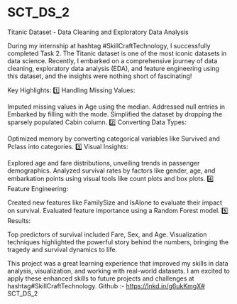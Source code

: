 # SCT_DS_2
Titanic Dataset - Data Cleaning and Exploratory Data Analysis

During my internship at hashtag #SkillCraftTechnology, I successfully completed Task 2. The Titanic dataset is one of the most iconic datasets in data science. Recently, I embarked on a comprehensive journey of data cleaning, exploratory data analysis (EDA), and feature engineering using this dataset, and the insights were nothing short of fascinating!

Key Highlights:
1️⃣ Handling Missing Values:

Imputed missing values in Age using the median.
Addressed null entries in Embarked by filling with the mode.
Simplified the dataset by dropping the sparsely populated Cabin column.
2️⃣ Converting Data Types:

Optimized memory by converting categorical variables like Survived and Pclass into categories.
3️⃣ Visual Insights:

Explored age and fare distributions, unveiling trends in passenger demographics.
Analyzed survival rates by factors like gender, age, and embarkation points using visual tools like count plots and box plots.
4️⃣ Feature Engineering:

Created new features like FamilySize and IsAlone to evaluate their impact on survival.
Evaluated feature importance using a Random Forest model.
5️⃣ Results:

Top predictors of survival included Fare, Sex, and Age.
Visualization techniques highlighted the powerful story behind the numbers, bringing the tragedy and survival dynamics to life.


This project was a great learning experience that improved my skills in data analysis, visualization, and working with real-world datasets. I am excited to apply these enhanced skills to future projects and challenges at hashtag#SkillCraftTechnology.
Github :- https://lnkd.in/g6ukKmgX# SCT_DS_2
